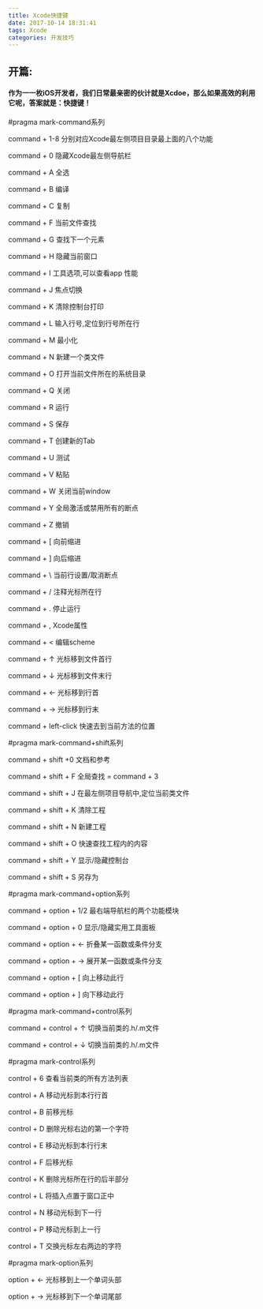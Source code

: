 ```yaml
---
title: Xcode快捷键
date: 2017-10-14 18:31:41
tags: Xcode
categories: 开发技巧
---
```


## 开篇:
#### 作为一一枚iOS开发者，我们日常最亲密的伙计就是Xcdoe，那么如果高效的利用它呢，答案就是：快捷键！

#pragma mark-command系列

command + 1-8 分别对应Xcode最左侧项目目录最上面的八个功能

command + 0 隐藏Xcode最左侧导航栏

command + A 全选

command + B 编译

command + C 复制

command + F 当前文件查找

command + G 查找下一个元素

command + H 隐藏当前窗口

command + I 工具选项,可以查看app 性能 

command + J 焦点切换 

command + K 清除控制台打印

command + L 输入行号,定位到行号所在行

command + M 最小化

command + N 新建一个类文件

command + O 打开当前文件所在的系统目录

command + Q 关闭

command + R 运行

command + S 保存

command + T 创建新的Tab

command + U 测试

command + V 粘贴

command + W 关闭当前window

command + Y 全局激活或禁用所有的断点

command + Z 撤销

command + [ 向前缩进

command + ] 向后缩进 

command + \ 当前行设置/取消断点

command + / 注释光标所在行

command + .  停止运行

command + ,  Xcode属性

command + < 编辑scheme

command + ↑ 光标移到文件首行

command + ↓ 光标移到文件末行

command + ← 光标移到行首

command + → 光标移到行末

command + left-click 快速去到当前方法的位置

#pragma mark-command+shift系列

command + shift +0 文档和参考

command + shift + F 全局查找 = command + 3

command + shift + J 在最左侧项目导航中,定位当前类文件

command + shift + K 清除工程

command + shift + N 新建工程

command + shift + O 快速查找工程内的内容

command + shift + Y 显示/隐藏控制台

command + shift + S 另存为

#pragma mark-command+option系列

command + option + 1/2 最右端导航栏的两个功能模块

command + option + 0 显示/隐藏实用工具面板

command + option + ← 折叠某一函数或条件分支

command + option + → 展开某一函数或条件分支

command + option + [ 向上移动此行

command + option + ] 向下移动此行

#pragma mark-command+control系列

command + control + ↑ 切换当前类的.h/.m文件

command + control + ↓ 切换当前类的.h/.m文件

#pragma mark-control系列

control + 6 查看当前类的所有方法列表

control + A 移动光标到本行行首

control + B 前移光标

control + D 删除光标右边的第一个字符

control + E 移动光标到本行行末

control + F 后移光标

control + K 删除光标所在行的后半部分

control + L 将插入点置于窗口正中

control + N 移动光标到下一行

control + P 移动光标到上一行

control + T 交换光标左右两边的字符

#pragma mark-option系列

option + ← 光标移到上一个单词头部

option + → 光标移到下一个单词尾部
